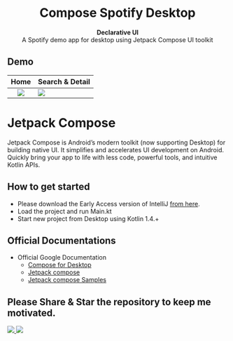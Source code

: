 <h1 align="center">Compose Spotify Desktop</h1>

<div align="center">
  <strong>Declarative UI</strong>
</div>
<div align="center">
  A Spotify demo app for desktop using Jetpack Compose UI toolkit
</div>

## Demo

Home             |  Search & Detail
:-------------------------:|:-------------------------
![](https://media.giphy.com/media/NMLgK1lJ8UGtNxx3ja/giphy.gif)  |  ![](https://media.giphy.com/media/OaQy1bKngytw5FvoSg/giphy.gif)

# Jetpack Compose

Jetpack Compose is Android’s modern toolkit (now supporting Desktop) for building native UI. It simplifies and
accelerates UI development on Android. Quickly bring your app to life with less code, powerful tools, and intuitive
Kotlin APIs.

## How to get started

- Please download the Early Access version of
  IntelliJ [from here](https://www.jetbrains.com/idea/nextversion/#section=mac).
- Load the project and run Main.kt
- Start new project from Desktop using Kotlin 1.4.+

## Official Documentations

- Official Google Documentation
    - [Compose for Desktop](https://www.jetbrains.com/lp/compose/)
    - [Jetpack compose](https://developer.android.com/jetpack/compose)
    - [Jetpack compose Samples](https://github.com/android/compose-samples)

## Please Share & Star the repository to keep me motivated.

  <a href = "https://github.com/HaneetGH/ComposeSpotifyD">
     <img src = "https://img.shields.io/github/stars/HaneetGH/ComposeSpotifyD" />
  </a>
  <a href = "https://twitter.com/HaneetChhabra">
     <img src = "https://img.shields.io/twitter/url?label=follow&style=social&url=https%3A%2F%2Ftwitter.com%2HaneetChhabra" />
  </a>
